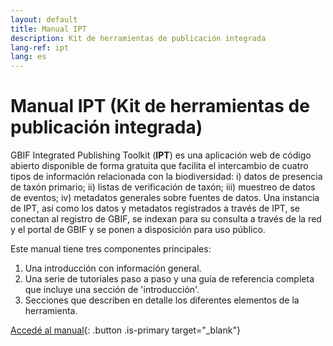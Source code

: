 ```yaml
---
layout: default
title: Manual IPT
description: Kit de herramientas de publicación integrada
lang-ref: ipt
lang: es
---
```


# Manual IPT (Kit de herramientas de publicación integrada)

GBIF Integrated Publishing Toolkit (**IPT**) es una aplicación web de código abierto disponible de forma gratuita que facilita el intercambio de cuatro tipos de información relacionada con la biodiversidad: i) datos de presencia de taxón primario; ii) listas de verificación de taxón; iii) muestreo de datos de eventos; iv) metadatos generales sobre fuentes de datos. Una instancia de IPT, así como los datos y metadatos registrados a través de IPT, se conectan al registro de GBIF, se indexan para su consulta a través de la red y el portal de GBIF y se ponen a disposición para uso público.

Este manual tiene tres componentes principales: 
1. Una introducción con información general. 
2. Una serie de tutoriales paso a paso y una guía de referencia completa que incluye una sección de 'introducción'.
3. Secciones que describen en detalle los diferentes elementos de la herramienta.

[Accedé al manual](https://ipt.gbif.org/manual/es/ipt/latest/){: .button .is-primary target="_blank"}